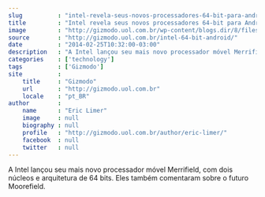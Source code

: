 ```yaml
---
slug          : "intel-revela-seus-novos-processadores-64-bit-para-android"
title         : "Intel revela seus novos processadores 64-bit para Android"
image         : "http://gizmodo.uol.com.br/wp-content/blogs.dir/8/files/2013/01/intel2.jpg"
source        : "http://gizmodo.uol.com.br/intel-64-bit-android/"
date          : "2014-02-25T10:32:00-03:00"
description   : "A Intel lançou seu mais novo processador móvel Merrifield, com dois núcleos e arquitetura de 64 bits. Eles também comentaram sobre o futuro Moorefield."
categories    : ['technology']
tags          : ['Gizmodo']
site          :
    title     : "Gizmodo"
    url       : "http://gizmodo.uol.com.br"
    locale    : "pt_BR"
author        :
    name      : "Eric Limer"
    image     : null
    biography : null
    profile   : "http://gizmodo.uol.com.br/author/eric-limer/"
    facebook  : null
    twitter   : null
---
```


A Intel lançou seu mais novo processador móvel Merrifield, com dois núcleos e arquitetura de 64 bits. Eles também comentaram sobre o futuro Moorefield.
